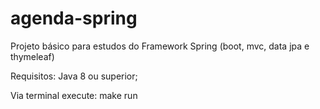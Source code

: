 # agenda-spring
Projeto básico para estudos do Framework Spring (boot, mvc, data jpa e thymeleaf)

Requisitos: 
Java 8 ou superior;

Via terminal execute:
make run
